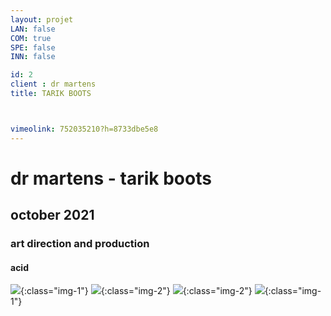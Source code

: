 ```yaml
---
layout: projet
LAN: false
COM: true
SPE: false
INN: false

id: 2
client : dr martens
title: TARIK BOOTS



vimeolink: 752035210?h=8733dbe5e8
---
```


# dr martens - tarik boots
## october 2021
### art direction and production
#### acid


![](/assets/projets/TARIK_1.jpg){:class="img-1"}
![](/assets/projets/TARIK_2.png){:class="img-2"}
![](/assets/projets/TARIK_3.png){:class="img-2"}
![](/assets/projets/TARIK_4.png){:class="img-1"}

